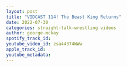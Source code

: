 ```yaml
---
layout: post
title: "VIDCAST 114! The Beast King Returns"
date: 2022-07-30
categories: straight-talk-wrestling videos
author: george-mckay
spotify_track_id: 
youtube_video_id: zsa44374WWw
apple_track_id: 
youtube_metadata: 
---
```

